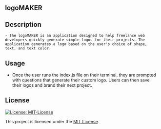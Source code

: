 ## logoMAKER

## Description
    - the logoMAKER is an application designed to help freelance web developers quickly generate simple logos for their projects. The application generates a logo based on the user's choice of shape, text, and text color.

## Usage 
   - Once the user runs the index.js file on their terminal, they are prompted with questions that generate their custom logo. Users can then save their logos and brand their next project.


## License

[![License: MIT-License](https://img.shields.io/badge/License-MIT-green.svg)](https://opensource.org/licenses/MIT)

This project is licensed under the [MIT License](LICENSE).